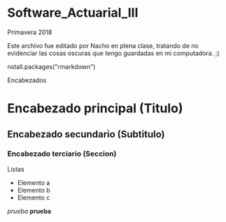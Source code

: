 # Software_Actuarial_III
Primavera 2018

Este archivo fue editado por Nacho en plena clase, tratando de no evidenciar las cosas oscuras que tengo guardadas en mi computadora. ;)

nstall.packages("rmarkdown")

Encabezados
# Encabezado principal (Titulo)
## Encabezado secundario (Subtitulo)
### Encabezado terciario (Seccion)

Listas
* Elemento a
* Elemento b
* Elemento c

*prueba*
**prueba**
